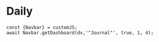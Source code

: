 # Daily


```dataviewjs
const {Navbar} = customJS;
await Navbar.getDashboard(dv,'"Journal"', true, 1, 4); 
```
